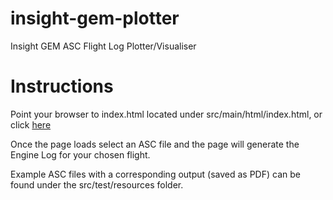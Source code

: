 insight-gem-plotter
===================

Insight GEM ASC Flight Log Plotter/Visualiser

# Instructions

Point your browser to index.html located under src/main/html/index.html, or click [here](https://cdn.rawgit.com/briskware/insight-gem-plotter/master/src/main/html/index.html)


Once the page loads select an ASC file and the page will generate the Engine Log for your chosen flight.

Example ASC files with a corresponding output (saved as PDF) can be found under the src/test/resources folder.
